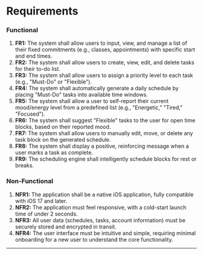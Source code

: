 # Requirements
### Functional
1.  **FR1:** The system shall allow users to input, view, and manage a list of their fixed commitments (e.g., classes, appointments) with specific start and end times.
2.  **FR2:** The system shall allow users to create, view, edit, and delete tasks for their to-do list.
3.  **FR3:** The system shall allow users to assign a priority level to each task (e.g., "Must-Do" or "Flexible").
4.  **FR4:** The system shall automatically generate a daily schedule by placing "Must-Do" tasks into available time windows.
5.  **FR5:** The system shall allow a user to self-report their current mood/energy level from a predefined list (e.g., "Energetic," "Tired," "Focused").
6.  **FR6:** The system shall suggest "Flexible" tasks to the user for open time blocks, based on their reported mood.
7.  **FR7:** The system shall allow users to manually edit, move, or delete any task block on the generated schedule.
8.  **FR8:** The system shall display a positive, reinforcing message when a user marks a task as complete.
9.  **FR9:** The scheduling engine shall intelligently schedule blocks for rest or breaks.

### Non-Functional
1.  **NFR1:** The application shall be a native iOS application, fully compatible with iOS 17 and later.
2.  **NFR2:** The application must feel responsive, with a cold-start launch time of under 2 seconds.
3.  **NFR3:** All user data (schedules, tasks, account information) must be securely stored and encrypted in transit.
4.  **NFR4:** The user interface must be intuitive and simple, requiring minimal onboarding for a new user to understand the core functionality.

---